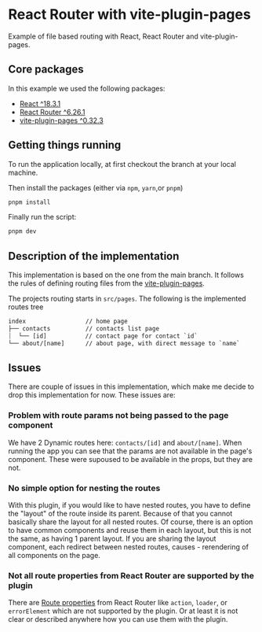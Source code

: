 # React Router with vite-plugin-pages

Example of file based routing with React, React Router and vite-plugin-pages.

## Core packages

In this example we used the following packages:

- [React ^18.3.1](https://18.react.dev/)
- [React Router ^6.26.1](https://reactrouter.com/en/6.26.2)
- [vite-plugin-pages ^0.32.3](https://github.com/hannoeru/vite-plugin-pages)

## Getting things running

To run the application locally, at first checkout the branch at your local
machine.

Then install the packages (either via `npm`, `yarn`,or `pnpm`)

```sh
pnpm install
```

Finally run the script:

```sh
pnpm dev
```

## Description of the implementation

This implementation is based on the one from the main branch. It follows the
rules of defining routing files from the
[vite-plugin-pages](https://github.com/hannoeru/vite-plugin-pages?tab=readme-ov-file#file-system-routing).

The projects routing starts in `src/pages`. The following is the implemented
routes tree

```txt
index                 // home page
├── contacts          // contacts list page
⏐  └── [id]           // contact page for contact `id`
└── about/[name]      // about page, with direct message to `name`
```

## Issues

There are couple of issues in this implementation, which make me decide to drop
this implementation for now. These issues are:

### Problem with route params not being passed to the page component

We have 2 Dynamic routes here: `contacts/[id]` and `about/[name]`. When running
the app you can see that the params are not available in the page's component.
These were supoused to be available in the props, but they are not.

### No simple option for nesting the routes

With this plugin, if you would like to have nested routes, you have to define
the "layout" of the route inside its parent. Because of that you cannot
basically share the layout for all nested routes. Of course, there is an option
to have common components and reuse them in each layout, but this is not the
same, as having 1 parent layout. If you are sharing the layout component, each
redirect between nested routes, causes - rerendering of all components on the
page.

### Not all route properties from React Router are supported by the plugin

There are [Route properties](https://reactrouter.com/en/6.26.2/route/route) from
React Router like `action`, `loader`, or `errorElement` which are not supported
by the plugin. Or at least it is not clear or described anywhere how you can use
them with the plugin.
